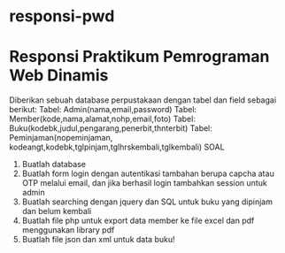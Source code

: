 # responsi-pwd

# Responsi Praktikum Pemrograman Web Dinamis

Diberikan sebuah database perpustakaan dengan tabel dan field sebagai berikut:
Tabel: Admin(nama,email,password)
Tabel: Member(kode,nama,alamat,nohp,email,foto)
Tabel: Buku(kodebk,judul,pengarang,penerbit,thnterbit)
Tabel: Peminjaman(nopeminjaman, kodeangt,kodebk,tglpinjam,tglhrskembali,tglkembali)
SOAL
1. Buatlah database
2. Buatlah form login dengan autentikasi tambahan berupa capcha atau OTP melalui email, dan jika
berhasil login tambahkan session untuk admin
3. Buatlah searching dengan jquery dan SQL untuk buku yang dipinjam dan belum kembali
4. Buatlah file php untuk export data member ke file excel dan pdf menggunakan library pdf
5. Buatlah file json dan xml untuk data buku!